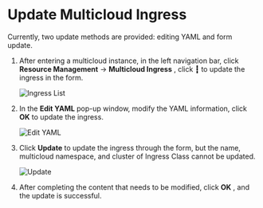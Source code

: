 # Update Multicloud Ingress

Currently, two update methods are provided: editing YAML and form update.

1. After entering a multicloud instance, in the left navigation bar, click __Resource Management__ -> __Multicloud Ingress__ , click __┇__ to update the ingress in the form.

    ![Ingress List](https://docs.daocloud.io/daocloud-docs-images/docs/en/docs/kairship/images/update-ingress01.png)

2. In the __Edit YAML__ pop-up window, modify the YAML information, click __OK__ to update the ingress.

    ![Edit YAML](https://docs.daocloud.io/daocloud-docs-images/docs/en/docs/kairship/images/update-ingress02.png)

3. Click __Update__ to update the ingress through the form, but the name, multicloud namespace, and cluster of Ingress Class cannot be updated.

    ![Update](https://docs.daocloud.io/daocloud-docs-images/docs/en/docs/kairship/images/update-ingress03.png)

4. After completing the content that needs to be modified, click __OK__ , and the update is successful.
